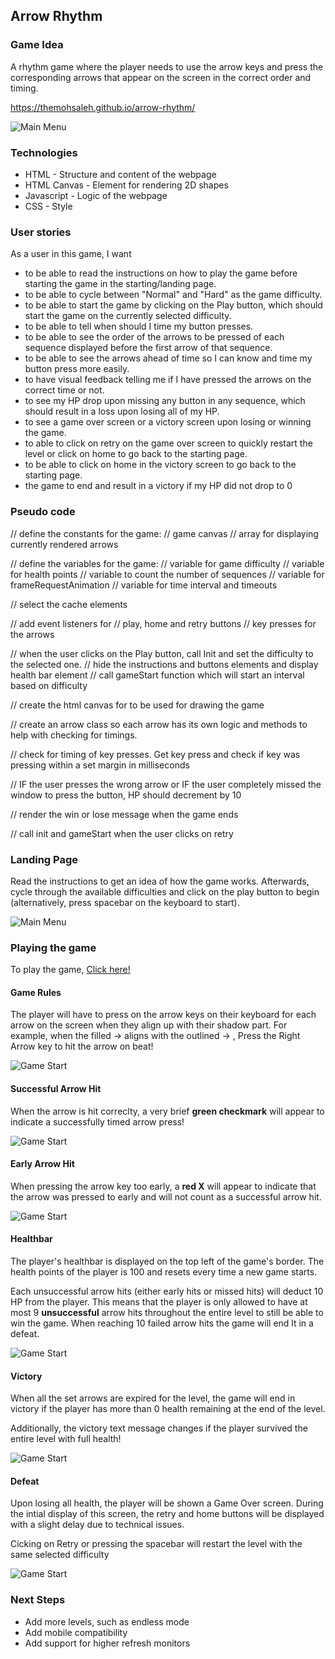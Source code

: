 ## Arrow Rhythm
### Game Idea
A rhythm game where the player needs to use the arrow keys and press the corresponding arrows that appear on the screen in the correct order and timing.

https://themohsaleh.github.io/arrow-rhythm/

![Main Menu](./plan/Untitled-2024-10-01-0944.png)

### Technologies
- HTML - Structure and content of the webpage
- HTML Canvas - Element for rendering 2D shapes
- Javascript - Logic of the webpage
- CSS - Style

### User stories
As a user in this game, I want

- to be able to read the instructions on how to play the game before starting the game in the starting/landing page.
- to be able to cycle between "Normal" and "Hard" as the game difficulty.
- to be able to start the game by clicking on the Play button, which should start the game on the currently selected difficulty.
- to be able to tell when should I time my button presses.
- to be able to see the order of the arrows to be pressed of each sequence displayed before the first arrow of that sequence.
- to be able to see the arrows ahead of time so I can know and time my button press more easily.
- to have visual feedback telling me if I have pressed the arrows on the correct time or not.
- to see my HP drop upon missing any button in any sequence, which should result in a loss upon losing all of my HP.
- to see a game over screen or a victory screen upon losing or winning the game.
- to able to click on retry on the game over screen to quickly restart the level or click on home to go back to the starting page.
- to be able to click on home in the victory screen to go back to the starting page.
- the game to end and result in a victory if my HP did not drop to 0

### Pseudo code

// define the constants for the game:
  // game canvas
  // array for displaying currently rendered arrows

// define the variables for the game:
  // variable for game difficulty
  // variable for health points
  // variable to count the number of sequences
  // variable for frameRequestAnimation
  // variable for time interval and timeouts

// select the cache elements

// add event listeners for 
  // play, home and retry buttons
  // key presses for the arrows

// when the user clicks on the Play button, call Init and set the difficulty to the selected one.
  // hide the instructions and buttons elements and display health bar element
  // call gameStart function which will start an interval based on difficulty

// create the html canvas for to be used for drawing the game

// create an arrow class so each arrow has its own logic and methods to help with checking for timings.

// check for timing of key presses. Get key press and check if key was pressing within a set margin in milliseconds

// IF the user presses the wrong arrow or IF the user completely missed the window to press the button, HP should decrement by 10

// render the win or lose message when the game ends 

// call init and gameStart when the user clicks on retry

### Landing Page
Read the instructions to get an idea of how the game works. Afterwards, cycle through the available difficulties and click on the play button to begin (alternatively, press spacebar on the keyboard to start).

![Main Menu](./assets/home.png)

### Playing the game

To play the game, [Click here!](https://themohsaleh.github.io/arrow-rhythm/)

#### Game Rules
The player will have to press on the arrow keys on their keyboard for each arrow on the screen when they align up with their shadow part.
For example, when the filled → aligns with the outlined → , Press the Right Arrow key to hit the arrow on beat!

![Game Start](./assets/start.png)

#### Successful Arrow Hit
When the arrow is hit correclty, a very brief **green checkmark** will appear to indicate a successfully timed arrow press!

![Game Start](./assets/correct.png)

#### Early Arrow Hit
When pressing the arrow key too early, a **red X** will appear to indicate that the arrow was pressed to early and will not count as a successful arrow hit.

![Game Start](./assets/early.png)

#### Healthbar
The player's healthbar is displayed on the top left of the game's border. The health points of the player is 100 and resets every time a new game starts.

Each unsuccessful arrow hits (either early hits or missed hits) will deduct 10 HP from the player. This means that the player is only allowed to have at most 9 **unsuccessful** arrow hits throughout the entire level to still be able to win the game. When reaching 10 failed arrow hits the game will end lt in a defeat. 

![Game Start](./assets/health.png)

#### Victory
When all the set arrows are expired for the level, the game will end in victory if the player has more than 0 health remaining at the end of the level.

Additionally, the victory text message changes if the player survived the entire level with full health!

![Game Start](./assets/victory.png)

#### Defeat
Upon losing all health, the player will be shown a Game Over screen. During the intial display of this screen, the retry and home buttons will be displayed with a slight delay due to technical issues.

Cicking on Retry or pressing the spacebar will restart the level with the same selected difficulty

![Game Start](./assets/lose.png)

### Next Steps

- Add more levels, such as endless mode
- Add mobile compatibility
- Add support for higher refresh monitors